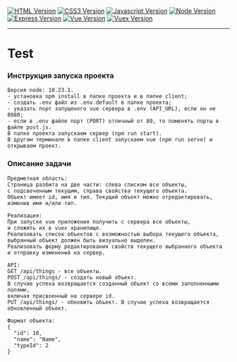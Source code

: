 [![HTML Version](https://img.shields.io/badge/HTML5-f06529)]()
[![CSS3 Version](https://img.shields.io/badge/CSS3-2965f1)]()
[![Javascript Version](https://img.shields.io/badge/JS-f0db4f)]()
[![Node Version](https://img.shields.io/badge/Node-10.23.1-blue)]()
[![Express Version](https://img.shields.io/badge/Express-066da5)]()
[![Vue Version](https://img.shields.io/badge/Vue.js-2-CC2336)]()
[![Vuex Version](https://img.shields.io/badge/Vuex-CC2336)]()

---

# Test

### Инструкция запуска проекта

```
Версия node: 10.23.1.
- установка npm install в папке проекта и в папке client;
- создать .env файл из .env.default в папке проекта;
- указать порт запущеного vue сервера в .env (API_URL), если он не 8080;
- если в .env файле порт (PORT) отличный от 80, то поменять порты в файле post.js.
В папке проекта запускаем сервер (npm run start).
В другом терминале в папке client запускаем vue (npm run serve) и открываем проект.

```
### Описание задачи

```
Предметная область:
Страница разбита на две части: слева списком все объекты, 
с подсвеченным текущим, справа свойства текущего объекта.
Объект имеет id, имя и тип. Текущий объект можно отредактировать, 
изменив имя и/или тип.

Реализация:
При запуске vue приложения получить с сервера все объекты, 
и сложить их в vuex хранилище.
Реализовать список объектов с возможностью выбора текущего объекта, 
выбранный объект должен быть визуально выделен.
Реализовать форму редактирования свойств текущего выбранного объекта
и отправку изменений на сервер.

API:
GET /api/things - все объекты.
POST /api/things/ - создать новый объект. 
В случае успеха возвращается созданный объект со всеми заполненными полями, 
включая присвоенный на сервере id.
PUT /api/things/ - обновить объект. В случае успеха возвращается обновленный объект.

Формат объекта:
{
  "id": 10,
  "name": "Name",
  "typeId": 2
}
```
